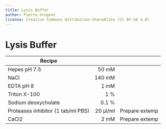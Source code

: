 ```yaml
---
title: Lysis Buffer
author: Pierre Grognet
license: Creative Commons Attribution-ShareAlike (CC BY-SA 4.0)
---
```


# Lysis Buffer

|Recipe|||
|-------------|-----:|-----:|
|Hepes pH 7.5   |  50 mM ||
|NaCl           |    140 mM ||
|EDTA pH 8 |     1 mM ||
|Triton X-100|1 % ||
|Sodium deoxycholate|0.1 %|
|Proteases inhibitor (1 tab/ml PBS)| 20 µl/ml|Prepare extemp|
|CaCl2| 2 mM|Prepare extemp|
